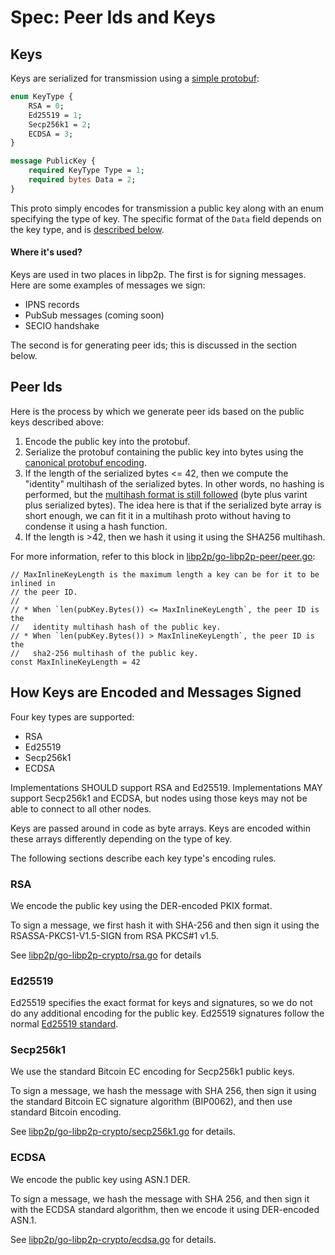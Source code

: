 # Spec:  Peer Ids and Keys

## Keys

Keys are serialized for transmission using a
[simple protobuf](https://github.com/libp2p/go-libp2p-crypto/blob/master/pb/crypto.proto#L5):

```protobuf
enum KeyType {
	RSA = 0;
	Ed25519 = 1;
	Secp256k1 = 2;
	ECDSA = 3;
}

message PublicKey {
	required KeyType Type = 1;
	required bytes Data = 2;
}
```

This proto simply encodes for transmission a public key along with an enum specifying the type of key. The specific format of the `Data` field depends on the key type, and is [described below](#how-keys-are-encoded-and-messages-signed).

#### Where it's used?

Keys are used in two places in libp2p.  The first is for signing messages.  Here are some examples of messages we sign:
 - IPNS records
 - PubSub messages (coming soon)
 - SECIO handshake

The second is for generating peer ids; this is discussed in the section below.

## Peer Ids

Here is the process by which we generate peer ids based on the public keys described above:

  1. Encode the public key into the protobuf.
  2. Serialize the protobuf containing the public key into bytes using the [canonical protobuf encoding](https://developers.google.com/protocol-buffers/docs/encoding).
  3.  If the length of the serialized bytes <= 42, then we compute the "identity" multihash of the serialized bytes.  In other words, no hashing is performed, but the [multihash format is still followed](https://github.com/multiformats/multihash) (byte plus varint plus serialized bytes).  The idea here is that if the serialized byte array is short enough, we can fit it in a multihash proto without having to condense it using a hash function.
  4. If the length is >42, then we hash it using it using the SHA256 multihash.

For more information, refer to this block in [libp2p/go-libp2p-peer/peer.go](https://github.com/libp2p/go-libp2p-peer/blob/master/peer.go):

```
// MaxInlineKeyLength is the maximum length a key can be for it to be inlined in
// the peer ID.
//
// * When `len(pubKey.Bytes()) <= MaxInlineKeyLength`, the peer ID is the
//   identity multihash hash of the public key.
// * When `len(pubKey.Bytes()) > MaxInlineKeyLength`, the peer ID is the
//   sha2-256 multihash of the public key.
const MaxInlineKeyLength = 42
```


## How Keys are Encoded and Messages Signed

Four key types are supported:
 - RSA
 - Ed25519
 - Secp256k1
 - ECDSA

Implementations SHOULD support RSA and Ed25519. Implementations MAY support Secp256k1 and ECDSA, but nodes using those keys may not be able to connect to all other nodes.

Keys are passed around in code as byte arrays.  Keys are encoded within these arrays differently depending on the type of key.  

The following sections describe each key type's encoding rules.

### RSA

We encode the public key using the DER-encoded PKIX format.

To sign a message, we first hash it with SHA-256 and then sign it using the RSASSA-PKCS1-V1.5-SIGN from RSA PKCS#1 v1.5.

See [libp2p/go-libp2p-crypto/rsa.go](https://github.com/libp2p/go-libp2p-crypto/blob/master/rsa.go) for details

### Ed25519

Ed25519 specifies the exact format for keys and signatures, so we do not do any additional encoding for the public key.
Ed25519 signatures follow the normal [Ed25519 standard](https://tools.ietf.org/html/rfc8032#section-5.1).

### Secp256k1

We use the standard Bitcoin EC encoding for Secp256k1 public keys.

To sign a message, we hash the message with SHA 256, then sign it using the standard Bitcoin EC signature algorithm (BIP0062), and then use standard Bitcoin encoding.

See [libp2p/go-libp2p-crypto/secp256k1.go](https://github.com/libp2p/go-libp2p-crypto/blob/master/secp256k1.go) for details.

### ECDSA

We encode the public key using ASN.1 DER.

To sign a message, we hash the message with SHA 256, and then sign it with the ECDSA standard algorithm, then we encode it using DER-encoded ASN.1.

See [libp2p/go-libp2p-crypto/ecdsa.go](https://github.com/libp2p/go-libp2p-crypto/blob/master/ecdsa.go) for details.

